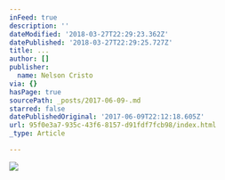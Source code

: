 ```yaml
---
inFeed: true
description: ''
dateModified: '2018-03-27T22:29:23.362Z'
datePublished: '2018-03-27T22:29:25.727Z'
title: ...
author: []
publisher:
  name: Nelson Cristo
via: {}
hasPage: true
sourcePath: _posts/2017-06-09-.md
starred: false
datePublishedOriginal: '2017-06-09T22:12:18.605Z'
url: 95f0e3a7-935c-43f6-8157-d91fdf7fcb98/index.html
_type: Article

---
```

![](https://the-grid-user-content.s3-us-west-2.amazonaws.com/835818cb-c979-4637-9d60-564437b6d997.jpg)